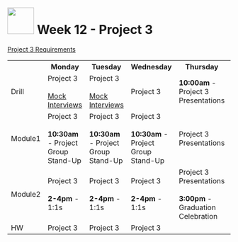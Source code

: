 # <img src="https://cloud.githubusercontent.com/assets/7833470/10899314/63829980-8188-11e5-8cdd-4ded5bcb6e36.png" height="60"> Week 12 - Project 3

<a href="https://github.com/sf-wdi-24/project-03" target="_blank">Project 3 Requirements</a>

<table>
  <tr>
    <th></th>
    <th>Monday</th>
    <th>Tuesday</th>
    <th>Wednesday</th>
    <th>Thursday</th>
    <th>Friday</th>
  </tr>
  <tr>
    <td>Drill</td>
    <td>
      Project 3<br><br>
      <a href="./day-01/drill">Mock Interviews</a>
    </td>
    <td>
      Project 3<br><br>
      <a href="./day-01/drill">Mock Interviews</a>
    </td>
    <td>Project 3</td>
    <td><strong>10:00am</strong> - Project 3 Presentations</td>
    <td></td>
  </tr>
  <tr>
    <td>Module1</td>
    <td>
      Project 3<br><br>
      <strong>10:30am</strong> - Project Group Stand-Up
    </td>
    <td>
      Project 3<br><br>
      <strong>10:30am</strong> - Project Group Stand-Up
    </td>
    <td>
      Project 3<br><br>
      <strong>10:30am</strong> - Project Group Stand-Up
    </td>
    <td>Project 3 Presentations</td>
    <td></td>
  </tr>
  <tr>
    <td>Module2</td>
    <td>
      Project 3<br><br>
      <strong>2-4pm</strong> - 1:1s
    </td>
    <td>
      Project 3<br><br>
      <strong>2-4pm</strong> - 1:1s
    </td>
    <td>
      Project 3<br><br>
      <strong>2-4pm</strong> - 1:1s
    </td>
    <td>
      Project 3 Presentations<br><br>
      <strong>3:00pm</strong> - Graduation Celebration
    </td>
    <td></td>
  </tr>
  <tr>
    <td>HW</td>
    <td>Project 3</td>
    <td>Project 3</td>
    <td>Project 3</td>
    <td></td>
    <td></td>
  </tr>
</table>
